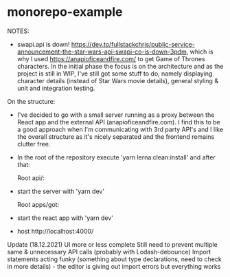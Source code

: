 # monorepo-example

NOTES:

-   swapi.api is down! https://dev.to/fullstackchris/public-service-announcement-the-star-wars-api-swapi-co-is-down-3pdm,
    which is why I used https://anapioficeandfire.com/ to get Game of Thrones characters. In the initial phase the focus is on the architecture and as the project is still in WIP, I've still got some stuff to do, namely displaying character details (instead of Star Wars movie details), general styling & unit and integration testing.

On the structure:

-   I've decided to go with a small server running as a proxy between the React app and the external API (anapioficeandfire.com). I find this to be a good approach when I'm communicating with 3rd party API's and I like the overall structure as it's nicely separated and the frontend remains clutter free.

-   In the root of the repository execute 'yarn lerna:clean:install' and after that:

    Root api/:

-   start the server with 'yarn dev'

    Root apps/got:

-   start the react app with 'yarn dev'
-   host
    http://localhost:4000/

Update (18.12.2021)
UI more or less complete
Still need to prevent multiple same & unnecessary API calls (probably with Lodash-debounce)
Import statements acting funky (something about type declarations, need to check in more details) - the editor is giving out import errors but everything works
